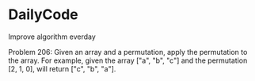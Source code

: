 # DailyCode
Improve algorithm everday

Problem 206: Given an array and a permutation, apply the permutation to the array.
For example, given the array ["a", "b", "c"] and the permutation [2, 1, 0], will return ["c", "b", "a"].
